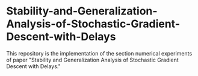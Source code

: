 # Stability-and-Generalization-Analysis-of-Stochastic-Gradient-Descent-with-Delays
This repository is the implementation of the section numerical experiments of paper "Stability and Generalization Analysis of Stochastic Gradient Descent with Delays."
